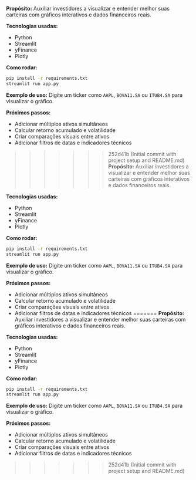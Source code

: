 **Propósito:** Auxiliar investidores a visualizar e entender melhor suas carteiras com gráficos interativos e dados financeiros reais.

**Tecnologias usadas:**
- Python
- Streamlit
- yFinance
- Plotly

**Como rodar:**
```bash
pip install -r requirements.txt
streamlit run app.py
```

**Exemplo de uso:** Digite um ticker como `AAPL`, `BOVA11.SA` ou `ITUB4.SA` para visualizar o gráfico.

**Próximos passos:**
- Adicionar múltiplos ativos simultâneos
- Calcular retorno acumulado e volatilidade
- Criar comparações visuais entre ativos
- Adicionar filtros de datas e indicadores técnicos
>>>>>>> 252d41b (Initial commit with project setup and README.md)
**Propósito:** Auxiliar investidores a visualizar e entender melhor suas carteiras com gráficos interativos e dados financeiros reais.

**Tecnologias usadas:**
- Python
- Streamlit
- yFinance
- Plotly

**Como rodar:**
```bash
pip install -r requirements.txt
streamlit run app.py
```

**Exemplo de uso:** Digite um ticker como `AAPL`, `BOVA11.SA` ou `ITUB4.SA` para visualizar o gráfico.

**Próximos passos:**
- Adicionar múltiplos ativos simultâneos
- Calcular retorno acumulado e volatilidade
- Criar comparações visuais entre ativos
- Adicionar filtros de datas e indicadores técnicos
=======
**Propósito:** Auxiliar investidores a visualizar e entender melhor suas carteiras com gráficos interativos e dados financeiros reais.

**Tecnologias usadas:**
- Python
- Streamlit
- yFinance
- Plotly

**Como rodar:**
```bash
pip install -r requirements.txt
streamlit run app.py
```

**Exemplo de uso:** Digite um ticker como `AAPL`, `BOVA11.SA` ou `ITUB4.SA` para visualizar o gráfico.

**Próximos passos:**
- Adicionar múltiplos ativos simultâneos
- Calcular retorno acumulado e volatilidade
- Criar comparações visuais entre ativos
- Adicionar filtros de datas e indicadores técnicos
>>>>>>> 252d41b (Initial commit with project setup and README.md)

